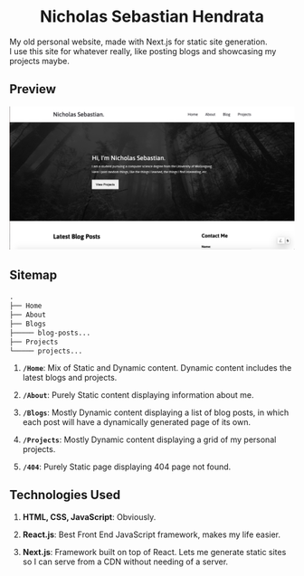 <h1 align="center">
  Nicholas Sebastian Hendrata
</h1>

My old personal website, made with Next.js for static site generation.  
I use this site for whatever really, like posting blogs and showcasing my projects maybe.

## Preview

![Screenshot](screenshot.png)

## Sitemap

    .
    ├── Home
    ├── About
    ├── Blogs
    ├───── blog-posts...
    ├── Projects
    └───── projects...

1.  **`/Home`**: Mix of Static and Dynamic content. Dynamic content includes the latest blogs and projects.

2.  **`/About`**: Purely Static content displaying information about me.

3.  **`/Blogs`**: Mostly Dynamic content displaying a list of blog posts, in which each post will have a dynamically generated page of its own.

4.  **`/Projects`**: Mostly Dynamic content displaying a grid of my personal projects.

5.  **`/404`**: Purely Static page displaying 404 page not found.

## Technologies Used

1.  **HTML, CSS, JavaScript**: Obviously.

2.  **React.js**: Best Front End JavaScript framework, makes my life easier.

3.  **Next.js**: Framework built on top of React. Lets me generate static sites so I can serve from a CDN without needing of a server.
